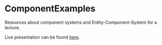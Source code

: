 # ComponentExamples
Resources about component systems and Entity-Component-System for a lecture.

Live presentation can be found [here](https://gesturtheviking.github.io/ecslecture/).